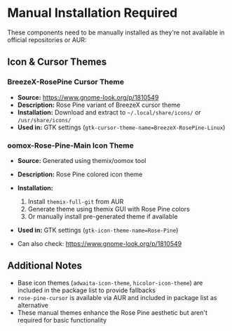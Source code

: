 # Manual Installation Required

These components need to be manually installed as they're not available in official repositories or AUR:

## Icon & Cursor Themes

### BreezeX-RosePine Cursor Theme

- **Source:** https://www.gnome-look.org/p/1810549
- **Description:** Rose Pine variant of BreezeX cursor theme
- **Installation:** Download and extract to `~/.local/share/icons/` or `/usr/share/icons/`
- **Used in:** GTK settings (`gtk-cursor-theme-name=BreezeX-RosePine-Linux`)

### oomox-Rose-Pine-Main Icon Theme

- **Source:** Generated using themix/oomox tool
- **Description:** Rose Pine colored icon theme
- **Installation:**
  1. Install `themix-full-git` from AUR
  2. Generate theme using themix GUI with Rose Pine colors
  3. Or manually install pre-generated theme if available
- **Used in:** GTK settings (`gtk-icon-theme-name=Rose-Pine`)

- Can also check: https://www.gnome-look.org/p/1810549

## Additional Notes

- Base icon themes (`adwaita-icon-theme`, `hicolor-icon-theme`) are included in the package list to provide fallbacks
- `rose-pine-cursor` is available via AUR and included in package list as alternative
- These manual themes enhance the Rose Pine aesthetic but aren't required for basic functionality

